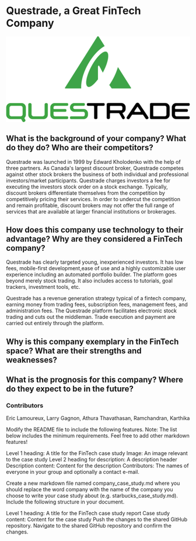 
# Questrade, a Great FinTech Company
![Questrade](Questrade_logo.svg.png)

## What is the background of your company? What do they do? Who are their competitors?

Questrade was launched in 1999 by Edward Kholodenko with the help of three partners. As Canada's largest discount broker, Questrade competes  against other stock brokers  the business of both individual and professional investors/market participants. Questrade charges investors a fee for executing the investors stock order on a stock exchange. Typically, discount brokers differentiate themselves from the competition by competitively pricing their services. In order to undercut the competition and remain profitable, discount brokers may not offer the full range of services that are available at larger financial institutions or brokerages. 

## How does this company use technology to their advantage? Why are they considered a FinTech company?
Questrade has clearly targeted young, inexperienced investors. It has low fees, mobile-first development,ease of use and a highly customizable user experience including an automated portfolio builder. The platform goes beyond merely stock trading. It also includes access to tutorials, goal trackers, investment tools, etc. 

Questrade has a revenue generation strategy typical of a fintech company, earning money from trading fees, subscription fees, management fees, and administration fees. The Questrade platform facilitates electronic stock trading and cuts out the middleman. Trade execution and payment are carried out entirely through the platform. 

## Why is this company exemplary in the FinTech space? What are their strengths and weaknesses? 


## What is the prognosis for this company? Where do they expect to be in the future?



### Contributors
Eric Lamoureux, Larry Gagnon, Athura Thavathasan, Ramchandran, Karthika

Modify the README file to include the following features. Note: The list below includes the minimum requirements. Feel free to add other markdown features!

Level 1 heading: A title for the FinTech case study
Image: An image relevant to the case study
Level 2 heading for description: A description header
Description content: Content for the description
Contributors: The names of everyone in your group and optionally a contact e-mail.

Create a new markdown file named company_case_study.md where you should replace the word company with the name of the company you choose to write your case study about (e.g. starbucks_case_study.md). Include the following structure in your document.

Level 1 heading: A title for the FinTech case study report
Case study content: Content for the case study
Push the changes to the shared GitHub repository.
Navigate to the shared GitHub repository and confirm the changes.

